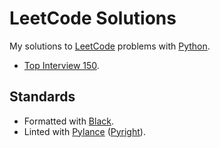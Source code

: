 # LeetCode Solutions

My solutions to [LeetCode](https://leetcode.com/) problems with [Python](https://www.python.org/).

- [Top Interview 150](https://leetcode.com/studyplan/top-interview-150/).

## Standards

- Formatted with [Black](https://github.com/psf/black).
- Linted with [Pylance](https://github.com/microsoft/pylance-release) ([Pyright](https://github.com/microsoft/pyright)).
